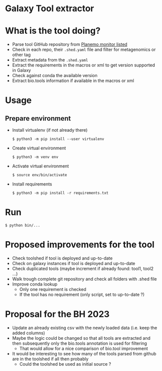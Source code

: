 Galaxy Tool extractor
=====================

# What is the tool doing?

- Parse tool GitHub repository from [Planemo monitor listed](https://github.com/galaxyproject/planemo-monitor)
- Check in each repo, their `.shed.yaml` file and filter for metagenomics or other tag
- Extract metadata from the `.shed.yaml`
- Extract the requirements in the macros or xml to get version supported in Galaxy
- Check against conda the available version
- Extract bio.tools information if available in the macros or xml

# Usage

## Prepare environment

- Install virtualenv (if not already there)

    ```
    $ python3 -m pip install --user virtualenv
    ```

- Create virtual environment

    ```
    $ python3 -m venv env
    ```

- Activate virtual environment

    ```
    $ source env/bin/activate
    ```
- Install requirements

    ```
    $ python3 -m pip install -r requirements.txt
    ```

# Run

```
$ python bin/...
```

# Proposed improvements for the tool

* Check toolshed if tool is deployed and up-to-date
* Check on galaxy instances if tool is deployed and up-to-date
* Check duplicated tools (maybe increment if already found: tool1, tool2 ...)
* Walk trough complete git repository and check all folders with .shed file
* Improve conda lookup 
    * Only one requirement is checked
    * If the tool has no requirement (only script, set to up-to-date ?)

# Proposal for the BH 2023

* Update an already existing csv with the newly loaded data (i.e. keep the added columns)
* Maybe the logic could be changed so that all tools are extracted and then subsequently only the bio.tools annotation is used for filtering
    * That would allow for a nice comparison of bio.tool improvement 
* It would be interesting to see how many of the tools parsed from github are in the toolshed if all then probably 
    * Could the toolshed be used as initial source ?

